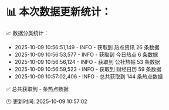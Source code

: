 📊 本次数据更新统计：
==========================

📈 数据分类统计：
- 2025-10-09 10:56:51,149 - INFO - 获取到 热点资讯 26 条数据
- 2025-10-09 10:56:53,577 - INFO - 获取到 今日热点 6 条数据
- 2025-10-09 10:56:56,124 - INFO - 获取到 公社热帖 53 条数据
- 2025-10-09 10:56:59,523 - INFO - 获取到 财经日历 59 条数据
- 2025-10-09 10:57:02,406 - INFO - 总共获取到 144 条热点数据

✅ 总共获取到 - 条热点数据

🕐 更新时间: 2025-10-09 10:57:02
